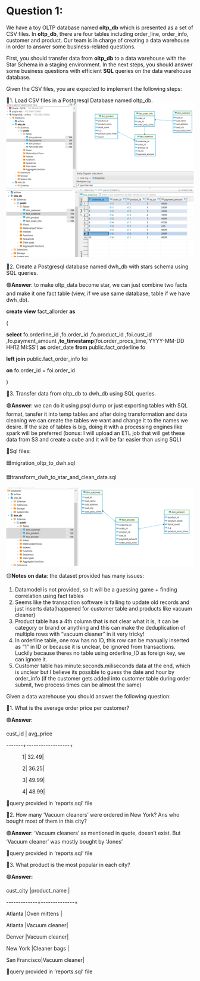 ﻿# Question 1: 
We have a toy OLTP database named **oltp\_db** which is presented as a set of CSV files. In **oltp\_db**, there are four tables including order\_line, order\_info, customer and product. Our team is in charge of creating a data warehouse in order to answer some business-related questions. 

First, you should transfer data from **oltp\_db** to a data warehouse with the Star Schema in a staging environment. In the next steps, you should answer some business questions with efficient **SQL** queries on the data warehouse database.



Given the CSV files, you are expected to implement the following steps:

🚩1. Load CSV files in a Postgresql Database named oltp\_db.
![alt text](https://github.com/AramisN/snp-challenge/blob/main/11111.png)
![alt text](https://github.com/AramisN/snp-challenge/blob/main/22222.png)







🚩2. Create a Postgresql database named dwh\_db with stars schema using SQL queries.

🟢**Answer**: to make oltp\_data become star, we can just combine two facts and make it one fact table (view, if we use same database, table if we have dwh\_db). 

**create** **view** fact\_allorder  **as** 

(

**select** fo.orderline\_id ,fo.order\_id ,fo.product\_id ,foi.cust\_id ,fo.payment\_amount ,**to\_timestamp**(foi.order\_procs\_time,'YYYY-MM-DD HH12:MI:SS') **as** order\_date  **from** public.fact\_orderline fo 

**left** **join** public.fact\_order\_info foi 

**on** fo.order\_id = foi.order\_id 

)


🚩3. Transfer data from oltp\_db to dwh\_db using SQL queries.

🟢**Answer**: we can do it using psql dump or just exporting tables with SQL format, tansfer it into temp tables and after doing transformation and data cleaning we can create the tables we want and change it to the names we desire. If the size of tables is big, doing it with a processing engines like spark will be preferred (bonus: I will upload an ETL job that will get these data from S3 and create a cube and it will be far easier than using SQL)

💎Sql files:

🟦migration\_oltp\_to\_dwh.sql

🟦transform\_dwh\_to\_star\_and\_clean\_data.sql

![alt text](https://github.com/AramisN/snp-challenge/blob/main/333333.png)


🟡**Notes on data**: the dataset provided has many issues:

1. Datamodel is not provided, so It will be a guessing game + finding correlation using fact tables
1. Seems like the transaction software is failing to update old records and just inserts data(happened for customer table and products like vacuum cleaner)
1. Product table has a 4th column that is not clear what it is, it can be category or brand or anything and this can make the deduplication of multiple rows with “vacuum cleaner” in it very tricky! 
1. In orderline table, one row has no ID, this row can be manually inserted as “1” in ID or because it is unclear, be ignored from transactions. Luckily because theres no table using orderline\_ID as foreign key, we can ignore it.
1. Customer table has minute:seconds.miliseconds data at the end, which is unclear but I believe its possible to guess the date and hour by order\_info (if the customer gets added into customer table during order submit, two process times can be almost the same)


Given a data warehouse you should answer the following question:

🚩1. What is the average order price per customer?

🟢**Answer**: 

cust\_id |   avg\_price         

-------+------------------+

`      `1|             32.49|

`      `2|             36.25|

`      `3|             49.99|

`      `4|             48.99|

💎query provided in ‘reports.sql’ file

🚩2. How many ‘Vacuum cleaners’ were ordered in New York? Ans who bought most of them in this city? 

🟢**Answer**: ‘Vacuum cleaners’ as mentioned in quote, doesn’t exist. But ‘Vacuum cleaner’ was mostly bought by ‘Jones’

💎query provided in ‘reports.sql’ file

🚩3. What product is the most popular in each city?

🟢**Answer:**

cust\_city    |product\_name  |

-------------+--------------+

Atlanta      |Oven mittens  |

Atlanta      |Vacuum cleaner|

Denver       |Vacuum cleaner|

New York     |Cleaner bags  |

San Francisco|Vacuum cleaner|

💎query provided in ‘reports.sql’ file


